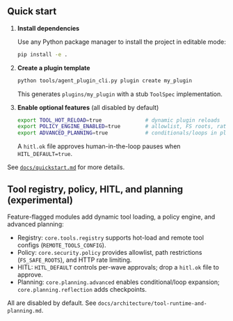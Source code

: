 
## Quick start

1. **Install dependencies**

   Use any Python package manager to install the project in editable mode:

   ```bash
   pip install -e .
   ```

2. **Create a plugin template**

   ```bash
   python tools/agent_plugin_cli.py plugin create my_plugin
   ```

   This generates `plugins/my_plugin` with a stub `ToolSpec` implementation.

3. **Enable optional features** (all disabled by default)

   ```bash
   export TOOL_HOT_RELOAD=true              # dynamic plugin reloads
   export POLICY_ENGINE_ENABLED=true        # allowlist, FS roots, rate limits
   export ADVANCED_PLANNING=true            # conditionals/loops in plans
   ```

   A `hitl.ok` file approves human-in-the-loop pauses when `HITL_DEFAULT=true`.

See [`docs/quickstart.md`](docs/quickstart.md) for more details.

## Tool registry, policy, HITL, and planning (experimental)

Feature-flagged modules add dynamic tool loading, a policy engine, and advanced planning:

- Registry: `core.tools.registry` supports hot-load and remote tool configs (`REMOTE_TOOLS_CONFIG`).
- Policy: `core.security.policy` provides allowlist, path restrictions (`FS_SAFE_ROOTS`), and HTTP rate limiting.
- HITL: `HITL_DEFAULT` controls per-wave approvals; drop a `hitl.ok` file to approve.
- Planning: `core.planning.advanced` enables conditional/loop expansion; `core.planning.reflection` adds checkpoints.

All are disabled by default. See `docs/architecture/tool-runtime-and-planning.md`.
